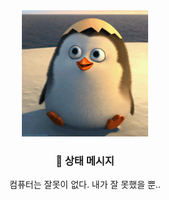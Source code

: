 <div align="center">
    <img src="./penguin.gif" alt="haha" width="40%"/>
    <br/>
    <h3>💬 상태 메시지</h3>
    <span>컴퓨터는 잘못이 없다. 내가 잘 못했을 뿐..</span>
</div>
